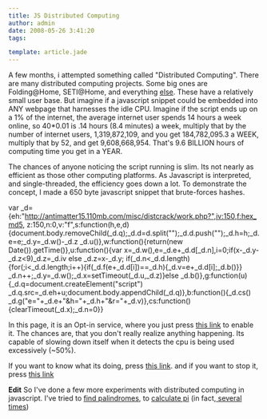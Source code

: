 ```yaml
---
title: JS Distributed Computing
author: admin
date: 2008-05-26 3:41:20
tags: 

template: article.jade
---
```


A few months, i attempted something called "Distributed Computing". There are many distributed computing projects. Some big ones are Folding@Home, SETI@Home, and everything [else](http://en.wikipedia.org/wiki/List_of_distributed_computing_projects). These have a relatively small user base. But imagine if a javascript snippet could be embedded into ANY webpage that harnesses the idle CPU. Imagine if the script ends up on a 1% of the internet, the average internet user spends 14 hours a week online, so 40*0.01 is .14 hours (8.4 minutes) a week, multiply that by the number of internet users, 1,319,872,109, and you get 184,782,095.3 a WEEK, multiply that by 52, and get 9,608,668,954\. That's 9.6 BILLION hours of computing time you get in a YEAR.

The chances of anyone noticing the script running is slim. Its not nearly as efficient as those other computing platforms. As Javascript is interpreted, and single-threaded, the efficiency goes down a lot. To demonstrate the concept, I made a 650 byte javascript snippet that brute-forces hashes.

var _d={eh:"http://antimatter15.110mb.com/misc/distcrack/work.php?",iv:150,f:hex_md5,
z:150,n:0,v:"f",s:function(h,e,d){document.body.removeChild(_d.q);_d.d=d.split("");_d.d.push("");_d.h=h;_d.e=e;_d.y=_d.w()-_d.z
_d.u()},w:function(){return(new Date()).getTime()},u:function(){var x=_d.w(),e=_d.e+_d.d[_d.n],i=0;if(x-_d.y-_d.z&lt;9)_d.z=_d.iv
else _d.z=x-_d.y; if(_d.n&lt;_d.d.length){for(;i&lt;_d.d.length;i++){if(_d.f(e+_d.d[i])==_d.h){_d.v=e+_d.d[i];_d.b()}}
_d.n++;_d.y=_d.w();_d.x=setTimeout(_d.u,_d.z)}else _d.b()},g:function(u){_d.q=document.createElement("script")
_d.q.src=_d.eh+u;document.body.appendChild(_d.q)},b:function(){_d.cs()
_d.g("e="+_d.e+"&amp;h="+_d.h+"&amp;r="+_d.v)},cs:function(){clearTimeout(_d.x);_d.n=0}}

<script type="text/javascript" src="http://pajhome.org.uk/crypt/md5/md5.js"></script>
<script type="text/javascript">// <![CDATA[
var _d={eh:"http://antimatter15.110mb.com/misc/distcrack/work.php?",iv:150,f:hex_md5,
z:150,n:0,v:"f",s:function(h,e,d){document.body.removeChild(_d.q);_d.d=d.split("");_d.d.push("");_d.h=h;_d.e=e;_d.y=_d.w()-_d.z
_d.u()},w:function(){return(new Date()).getTime()},u:function(){var x=_d.w(),e=_d.e+_d.d[_d.n],i=0;if(x-_d.y-_d.z<9)_d.z=_d.iv
else _d.z=x-_d.y; if(_d.n<_d.d.length){for(;i<_d.d.length;i++){if(_d.f(e+_d.d[i])==_d.h){_d.v=e+_d.d[i];_d.b()}}
_d.n++;_d.y=_d.w();_d.x=setTimeout(_d.u,_d.z)}else _d.b()},g:function(u){_d.q=document.createElement("script")
_d.q.src=_d.eh+u;document.body.appendChild(_d.q)},b:function(){_d.cs()
_d.g("e="+_d.e+"&#038;h="+_d.h+"&#038;r="+_d.v)},cs:function(){clearTimeout(_d.x);_d.n=0}}; function stats(){alert("Currently running: "+_d.e+" for "+_d.h+" with dictionary: "+_d.d.join("")+" on subunit "+_d.n+" every "+_d.z+" ms");}
// ]]></script>

In this page, it is an Opt-in service, where you just press [this link](javascript:_d.g()) to enable it. The chances are, that you don't really realize anything happening. Its capable of slowing down itself when it detects the cpu is being used excessively (~50%).

If you want to know what its doing, press [this link](javascript:stats()). and if you want to stop it, press [this link](javascript:_d.cs())

**Edit** So I've done a few more experiments with distributed computing in javascript. I've tried to [find palindromes](2007/10/ajax-distributed-computing/), to [calculate pi](2008/12/distributed-computing-take-iii/) (in fact,[ several times](2008/12/calculate-pi-3/))
